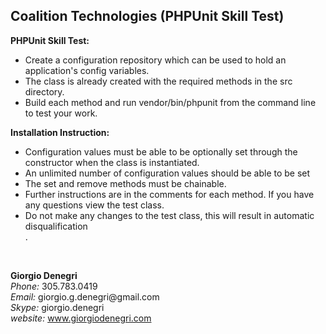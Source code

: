 ## Coalition Technologies (PHPUnit Skill Test)

<b>PHPUnit Skill Test:</b>
<ul>
<li>Create a configuration repository which can be used to hold an application's 
config variables.</li>
<li>The class is already created with the required methods in the src directory.</li>
<li>Build each method and run vendor/bin/phpunit from the command line to test your work.</li>
</ul>

<b>Installation Instruction:</b>
<ul>
<li>Configuration values must be able to be optionally set through the constructor 
when the class is instantiated.
</li>
<li>An unlimited number of configuration values should be able to be set</li>
<li>The set and remove methods must be chainable.</li>
<li>Further instructions are in the comments for each method.  
If you have any questions view the test class.</li>
<li>Do not make any changes to the test class, this will result in 
automatic disqualification</li>.
</ul>
<br/>
<p>
<b>Giorgio Denegri</b><br/>
<i>Phone:</i> 305.783.0419<br/>
<i>Email:</i> giorgio.g.denegri@gmail.com<br/>
<i>Skype:</i> giorgio.denegri<br/>
<i>website:</i> <a href="http://www.giorgiodenegri.com" target="_blank">www.giorgiodenegri.com </>
</p>
